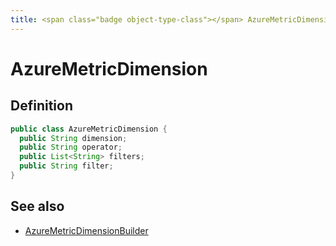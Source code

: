 ```yaml
---
title: <span class="badge object-type-class"></span> AzureMetricDimension
---
```

# <span class="badge object-type-class"></span> AzureMetricDimension

## Definition

```java
public class AzureMetricDimension {
  public String dimension;
  public String operator;
  public List<String> filters;
  public String filter;
}
```
## See also

 * <span class="badge builder"></span> [AzureMetricDimensionBuilder](./builder-AzureMetricDimensionBuilder.md)
